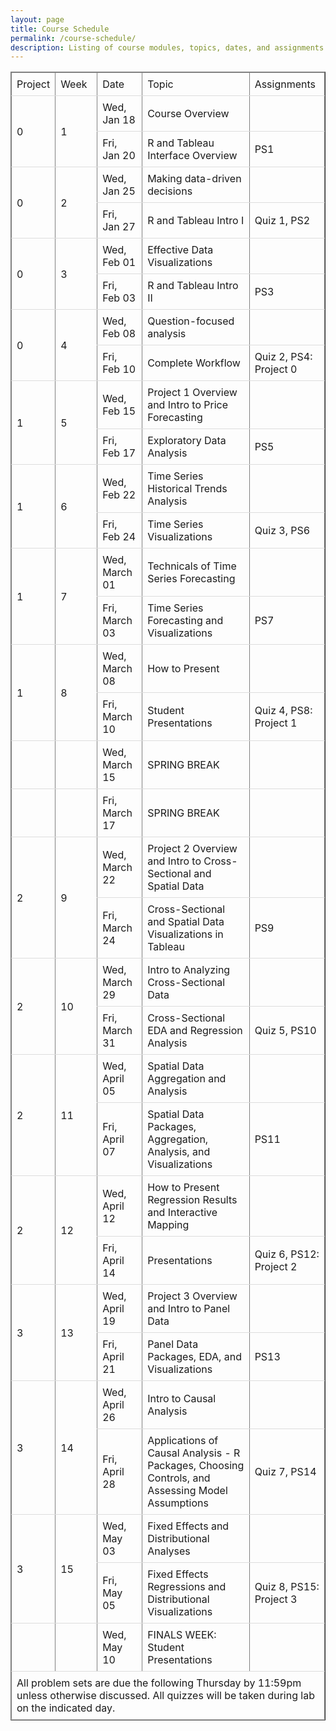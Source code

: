 ```yaml
---
layout: page
title: Course Schedule
permalink: /course-schedule/
description: Listing of course modules, topics, dates, and assignments
---
```




<head>
<style>
table {
  border-collapse: collapse;
  width: 100%;
}
th, td {
  padding: 8px;
  text-align: left;
  border-bottom: 1px solid #ddd;
}
</style>
</head>
<body>
	<table cellspacing="0" border="1">
		<thead>
			<tr>
				<td style="min-width:50px">Project</td>
				<td style="min-width:50px">Week</td>
				<td style="min-width:50px">Date</td>
				<td style="min-width:50px">Topic</td>
				<td style="min-width:50px">Assignments</td>
			</tr>
        </thead>
		<tbody>
			<tr>
				<td rowspan="2">0</td>
				<td rowspan="2">1</td>
				<td style="min-width:50px">Wed, Jan 18</td>
				<td style="min-width:50px">Course Overview</td>
				<td style="min-width:50px"></td>
			</tr>
			<tr>
				<td style="min-width:50px">Fri, Jan 20</td>
				<td style="min-width:50px">R and Tableau Interface Overview</td>
				<td style="min-width:50px">PS1</td>
			</tr>
			<tr>
				<td rowspan="2">0</td>
				<td rowspan="2">2</td>
				<td style="min-width:50px">Wed, Jan 25</td>
				<td style="min-width:50px">Making data-driven decisions</td>
				<td style="min-width:50px"></td>
			</tr>
			<tr>
				<td style="min-width:50px">Fri, Jan 27</td>
				<td style="min-width:50px">R and Tableau Intro I</td>
				<td style="min-width:50px">Quiz 1, PS2</td>
			</tr>
			<tr>
				<td rowspan="2">0</td>
				<td rowspan="2">3</td>
				<td style="min-width:50px">Wed, Feb 01</td>
				<td style="min-width:50px">Effective Data Visualizations</td>
				<td style="min-width:50px"></td>
			</tr>
			<tr>
				<td style="min-width:50px">Fri, Feb 03</td>
				<td style="min-width:50px">R and Tableau Intro II</td>
				<td style="min-width:50px">PS3</td>
			</tr>
			<tr>
				<td rowspan="2">0</td>
				<td rowspan="2">4</td>
				<td style="min-width:50px">Wed, Feb 08</td>
				<td style="min-width:50px">Question-focused analysis</td>
				<td style="min-width:50px"></td>
			</tr>
			<tr>
				<td style="min-width:50px">Fri, Feb 10</td>
				<td style="min-width:50px">Complete Workflow</td>
				<td style="min-width:50px">Quiz 2, PS4: Project 0</td>
			</tr>
			<tr>
				<td rowspan="2">1</td>
				<td rowspan="2">5</td>
				<td style="min-width:50px">Wed, Feb 15</td>
				<td style="min-width:50px">Project 1 Overview and Intro to Price Forecasting</td>
				<td style="min-width:50px"></td>
			</tr>
			<tr>
				<td style="min-width:50px">Fri, Feb 17</td>
				<td style="min-width:50px">Exploratory Data Analysis</td>
				<td style="min-width:50px">PS5</td>
			</tr>
			<tr>
				<td rowspan="2">1</td>
				<td rowspan="2">6</td>
				<td style="min-width:50px">Wed, Feb 22</td>
				<td style="min-width:50px">Time Series Historical Trends Analysis</td>
				<td style="min-width:50px"></td>
			</tr>
			<tr>
				<td style="min-width:50px">Fri, Feb 24</td>
				<td style="min-width:50px">Time Series Visualizations</td>
				<td style="min-width:50px">Quiz 3, PS6</td>
			</tr>
			<tr>
				<td rowspan="2">1</td>
				<td rowspan="2">7</td>
				<td style="min-width:50px">Wed, March 01</td>
				<td style="min-width:50px">Technicals of Time Series Forecasting</td>
				<td style="min-width:50px"></td>
			</tr>
			<tr>
				<td style="min-width:50px">Fri, March 03</td>
				<td style="min-width:50px">Time Series Forecasting and Visualizations</td>
				<td style="min-width:50px">PS7</td>
			</tr>
			<tr>
				<td rowspan="2">1</td>
				<td rowspan="2">8</td>
				<td style="min-width:50px">Wed, March 08</td>
				<td style="min-width:50px">How to Present</td>
				<td style="min-width:50px"></td>
			</tr>
			<tr>
				<td style="min-width:50px">Fri, March 10</td>
				<td style="min-width:50px">Student Presentations</td>
				<td style="min-width:50px">Quiz 4, PS8: Project 1</td>
			</tr>
			<tr>
				<td style="min-width:50px"></td>
				<td style="min-width:50px"></td>
				<td style="min-width:50px">Wed, March 15</td>
				<td style="min-width:50px">SPRING BREAK</td>
				<td style="min-width:50px"></td>
			</tr>
			<tr>
				<td style="min-width:50px"></td>
				<td style="min-width:50px"></td>
				<td style="min-width:50px">Fri, March 17</td>
				<td style="min-width:50px">SPRING BREAK</td>
				<td style="min-width:50px"></td>
			</tr>
			<tr>
				<td rowspan="2">2</td>
				<td rowspan="2">9</td>
				<td style="min-width:50px">Wed, March 22</td>
				<td style="min-width:50px">Project 2 Overview and Intro to Cross-Sectional and Spatial Data</td>
				<td style="min-width:50px"></td>
			</tr>
			<tr>
				<td style="min-width:50px">Fri, March 24</td>
				<td style="min-width:50px">Cross-Sectional and Spatial Data Visualizations in Tableau</td>
				<td style="min-width:50px">PS9</td>
			</tr>
			<tr>
				<td rowspan="2">2</td>
				<td rowspan="2">10</td>
				<td style="min-width:50px">Wed, March 29</td>
				<td style="min-width:50px">Intro to Analyzing Cross-Sectional Data</td>
				<td style="min-width:50px"></td>
			</tr>
			<tr>
				<td style="min-width:50px">Fri, March 31</td>
				<td style="min-width:50px">Cross-Sectional EDA and Regression Analysis</td>
				<td style="min-width:50px">Quiz 5, PS10</td>
			</tr>
			<tr>
				<td rowspan="2">2</td>
				<td rowspan="2">11</td>
				<td style="min-width:50px">Wed, April 05</td>
				<td style="min-width:50px">Spatial Data Aggregation and Analysis</td>
				<td style="min-width:50px"></td>
			</tr>
			<tr>
				<td style="min-width:50px">Fri, April 07</td>
				<td style="min-width:50px">Spatial Data Packages, Aggregation, Analysis, and Visualizations</td>
				<td style="min-width:50px">PS11</td>
			</tr>
			<tr>
				<td rowspan="2">2</td>
				<td rowspan="2">12</td>
				<td style="min-width:50px">Wed, April 12</td>
				<td style="min-width:50px">How to Present Regression Results and Interactive Mapping</td>
				<td style="min-width:50px"></td>
			</tr>
			<tr>
				<td style="min-width:50px">Fri, April 14</td>
				<td style="min-width:50px">Presentations</td>
				<td style="min-width:50px">Quiz 6, PS12: Project 2</td>
			</tr>
			<tr>
				<td rowspan="2">3</td>
				<td rowspan="2">13</td>
				<td style="min-width:50px">Wed, April 19</td>
				<td style="min-width:50px">Project 3 Overview and Intro to Panel Data</td>
				<td style="min-width:50px"></td>
			</tr>
			<tr>
				<td style="min-width:50px">Fri, April 21</td>
				<td style="min-width:50px">Panel Data Packages, EDA, and Visualizations</td>
				<td style="min-width:50px">PS13</td>
			</tr>
			<tr>
				<td rowspan="2">3</td>
				<td rowspan="2">14</td>
				<td style="min-width:50px">Wed, April 26</td>
				<td style="min-width:50px">Intro to Causal Analysis</td>
				<td style="min-width:50px"></td>
			</tr>
			<tr>
				<td style="min-width:50px">Fri, April 28</td>
				<td style="min-width:50px">Applications of Causal Analysis - R Packages, Choosing Controls, and Assessing Model Assumptions</td>
				<td style="min-width:50px">Quiz 7, PS14</td>
			</tr>
			<tr>
				<td rowspan="2">3</td>
				<td rowspan="2">15</td>
				<td style="min-width:50px">Wed, May 03</td>
				<td style="min-width:50px">Fixed Effects and Distributional Analyses</td>
				<td style="min-width:50px"></td>
			</tr>
			<tr>
				<td style="min-width:50px">Fri, May 05</td>
				<td style="min-width:50px">Fixed Effects Regressions and Distributional Visualizations</td>
				<td style="min-width:50px">Quiz 8, PS15: Project 3</td>
			</tr>
			<tr>
				<td style="min-width:50px"></td>
				<td style="min-width:50px"></td>
				<td style="min-width:50px">Wed, May 10</td>
				<td style="min-width:50px">FINALS WEEK: Student Presentations</td>
				<td style="min-width:50px"></td>
			</tr>
		</tbody>
        <tfoot> 
            <tr> 
                <td colspan="5">All problem sets are due the following Thursday by 11:59pm unless otherwise discussed. All quizzes will be taken during lab on the indicated day.</td> 
            </tr> 
        </tfoot>
	</table>
</body>